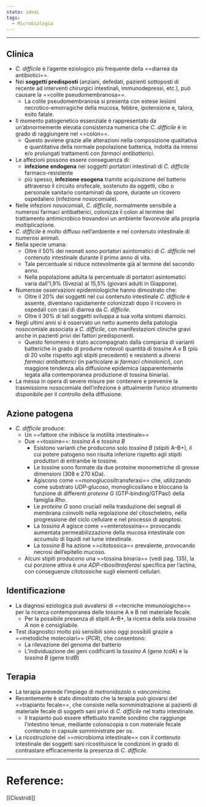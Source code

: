 ```yaml
---
stato: ideaL
tags:
  - Microbiologia
---
```

---
## Clinica

- _C. difficile_ è l’agente eziologico più frequente della ==diarrea da antibiotici==.
- Nei **soggetti predisposti** (anziani, defedati, pazienti sottoposti di recente ad interventi chirurgici intestinali, immunodepressi, etc.), può causare la ==colite pseudomembranosa==.
    - La colite pseudomembranosa si presenta con estese lesioni necrotico-emorragiche della mucosa, febbre, ipotensione e, talora, esito fatale.
- Il momento patogenetico essenziale è rappresentato da un’abnormemente elevata consistenza numerica che _C. difficile_ è in grado di raggiungere nel ==colon==.
    - Questo avviene grazie alle alterazioni nella composizione qualitativa e quantitativa della normale popolazione batterica, indotta da intensi e/o prolungati trattamenti con _farmaci antibatterici_.
- Le affezioni possono essere conseguenza di:
    - **infezione endogena** nei soggetti portatori intestinali di _C. difficile_ farmaco-resistente
    - più spesso, **infezione esogena** tramite acquisizione del batterio attraverso il circuito orofecale, sostenuto da oggetti, cibo o personale sanitario contaminati da spore, durante un ricovero ospedaliero (infezione nosocomiale).
- Nelle infezioni nosocomiali, _C. difficile_, normalmente sensibile a numerosi farmaci antibatterici, colonizza il colon al termine del trattamento antimicrobico trovandovi un ambiente favorevole alla propria moltiplicazione.
- _C. difficile_ è molto diffuso nell’ambiente e nel contenuto intestinale di numerosi animali.
- Nella specie umana:
    - Oltre il 50% dei neonati sono portatori asintomatici di _C. difficile_ nel contenuto intestinale durante il primo anno di vita.
    - Tale percentuale si riduce notevolmente già al termine del secondo anno.
    - Nella popolazione adulta la percentuale di portatori asintomatici varia dall’1,9% (Svezia) al 15,5% (giovani adulti in Giappone).
- Numerose osservazioni epidemiologiche hanno dimostrato che:
    - Oltre il 20% dei soggetti nel cui contenuto intestinale _C. difficile_ è assente, diventano rapidamente colonizzati dopo il ricovero in ospedali con casi di diarrea da _C. difficile_.
    - Oltre il 30% di tali soggetti sviluppa a sua volta sintomi diarroici.
- Negli ultimi anni si è osservato un netto aumento della patologia nosocomiale associata a _C. difficile_, con manifestazioni cliniche gravi anche in pazienti privi dei fattori predisponenti.
    - Questo fenomeno è stato accompagnato dalla comparsa di varianti batteriche in grado di produrre notevoli quantità di tossine A e B (più di 20 volte rispetto agli stipiti precedenti) e resistenti a diversi _farmaci antibatterici_ (in particolare ai _farmaci chinolonici_), con maggiore tendenza alla diffusione epidemica (apparentemente legata alla contemporanea produzione di tossina binaria).
- La messa in opera di severe misure per contenere e prevenire la trasmissione nosocomiale dell’infezione è attualmente l’unico strumento disponibile per il controllo della diffusione.

## Azione patogena

- _C. difficile_ produce:
    - Un ==fattore che inibisce la motilità intestinale==
    - Due ==tossine==: _tossina A_ e _tossina B_
        - Esistono varianti che producono solo _tossina B_ (stipiti A–B+), il cui potere patogeno non risulta inferiore rispetto agli stipiti produttori di entrambe le tossine.
        - Le tossine sono formate da due proteine monometriche di grosse dimensioni (308 e 270 kDa).
        - Agiscono come ==monoglucosiltransferasi== che, utilizzando come substrato _UDP-glucoso_, monoglicosilano e bloccano la funzione di differenti _proteine G_ (GTP-binding/GTPasi) della famiglia _Rho_.
        - Le _proteine G_ sono cruciali nella trasduzione dei segnali di membrana coinvolti nella regolazione del citoscheletro, nella progressione del ciclo cellulare e nel processo di apoptosi.
        - La _tossina A_ agisce come ==enterotossina== provocando aumentata permeabilizzazione della mucosa intestinale con accumulo di liquidi nel lume intestinale.
        - La _tossina B_ ha azione ==citotossica== prevalente, provocando necrosi dell’epitelio mucoso.
    - Alcuni stipiti producono una ==tossina binaria== (vedi pag. 135), la cui porzione attiva è una _ADP-ribosiltrasferasi_ specifica per l’actina, con conseguenze citotossiche sugli elementi cellulari.

## Identificazione

- La diagnosi eziologica può avvalersi di ==tecniche immunologiche== per la ricerca contemporanea delle tossine A e B nel materiale fecale.
    - Per la possibile presenza di stipiti A–B+, la ricerca della sola _tossina A_ non è consigliabile.
- Test diagnostici molto più sensibili sono oggi possibili grazie a ==metodiche molecolari== (_PCR_), che consentono:
    - La rilevazione del genoma del batterio
    - L’individuazione dei geni codificanti la _tossina A_ (gene _tcdA_) e la _tossina B_ (gene _tcdB_)

## Terapia

- La terapia prevede l’impiego di _metronidazolo_ o _vancomicina_.
- Recentemente è stato dimostrato che la terapia può giovarsi del ==trapianto fecale==, che consiste nella somministrazione ai pazienti di materiale fecale di soggetti sani privi di _C. difficile_ nel tratto intestinale.
    - Il trapianto può essere effettuato tramite sondino che raggiunge l’intestino tenue, mediante colonscopia o con materiale fecale contenuto in capsule somministrate per os.
- La ricostruzione del ==microbioma intestinale== con il contenuto intestinale dei soggetti sani ricostituisce le condizioni in grado di contrastare efficacemente la presenza di _C. difficile_.

---
# Reference: 
[[Clostridi]]